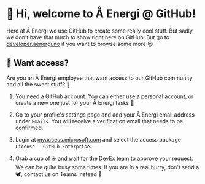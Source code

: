 # 👋 Hi, welcome to Å Energi @ GitHub!
Here at Å Energi we use GitHub to create some really cool stuff. But sadly we don't have that much to show right here on GitHub. But go to [developer.aenergi.no](https://developer.aenergi.no/) if you want to browse some more 😉

## 🔐 Want access?
Are you an Å Energi employee that want access to our GitHub community and all the sweet stuff? 🍭

1. You need a GitHub account. You can either use a personal account, or create a new one just for your Å Energi tasks 🫡

2. Go to your profile's settings page and add your Å Energi email address under `Emails`. You will receive a verification email that needs to be confirmed.

3. Login at [myaccess.microsoft.com](https://myaccess.microsoft.com/@kraftsenter.onmicrosoft.com#/access-packages) and select the access package `License - GitHub Enterprise`.

4. Grab a cup of ☕ and wait for the [DevEx](mailto:devex@aenergi.no) team to approve your request. We can be quite busy some times. If you are in a real hurry, don't send a 🕊️, contact us on Teams instead 🖖